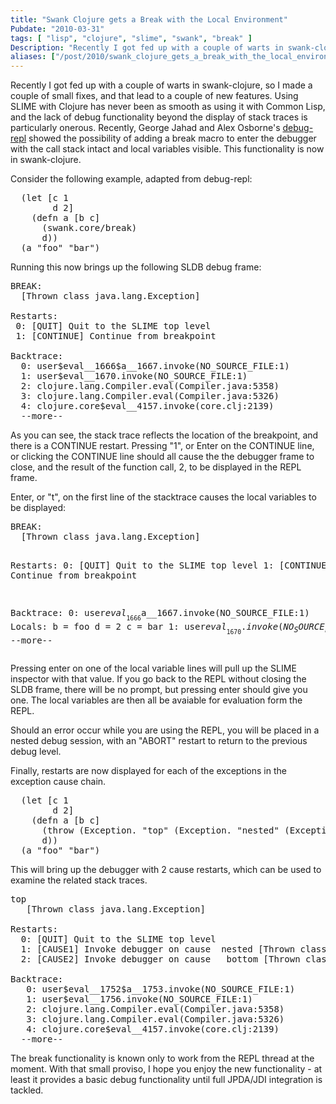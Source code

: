 ```yaml
---
title: "Swank Clojure gets a Break with the Local Environment"
Pubdate: "2010-03-31"
tags: [ "lisp", "clojure", "slime", "swank", "break" ]
Description: "Recently I got fed up with a couple of warts in swank-clojure, so I made a couple of small fixes, and that lead to a couple of new features.  Using SLIME with Clojure has never been as smooth as using it with Common Lisp, and the lack of debug functionality beyond the display of stack traces is particularly onerous.  Recently, George Jahad's debug-repl showed the possibility of adding a break macro to enter the debugger with the call stack intact and local variables visible.  This functionality is now in swank-clojure."
aliases: ["/post/2010/swank_clojure_gets_a_break_with_the_local_environment.xhtml"]
---
```


Recently I got fed up with a couple of warts in swank-clojure, so I made a couple of small fixes, and that lead to a couple of new features.  Using SLIME with Clojure has never been as smooth as using it with Common Lisp, and the lack of debug functionality beyond the display of stack traces is particularly onerous.  Recently, George Jahad and Alex Osborne's <a href="http://github.com/GeorgeJahad/debug-repl">debug-repl</a> showed the possibility of adding a break macro to enter the debugger with the call stack intact and local variables visible.  This functionality is now in swank-clojure.

Consider the following example, adapted from debug-repl:

<pre>
  (let [c 1
        d 2]
    (defn a [b c]
      (swank.core/break)
      d))
  (a "foo" "bar")
</pre>

Running this now brings up the following SLDB debug frame:

<pre>
BREAK:
  [Thrown class java.lang.Exception]

Restarts:
 0: [QUIT] Quit to the SLIME top level
 1: [CONTINUE] Continue from breakpoint

Backtrace:
  0: user$eval__1666$a__1667.invoke(NO_SOURCE_FILE:1)
  1: user$eval__1670.invoke(NO_SOURCE_FILE:1)
  2: clojure.lang.Compiler.eval(Compiler.java:5358)
  3: clojure.lang.Compiler.eval(Compiler.java:5326)
  4: clojure.core$eval__4157.invoke(core.clj:2139)
  --more--
</pre>

<p>As you can see, the stack trace reflects the location of the breakpoint, and there is a CONTINUE restart. Pressing "1", or Enter on the CONTINUE line, or clicking the CONTINUE line should all cause the the debugger frame to close, and the result of the function call, 2, to be displayed in the REPL frame.</p>

<p>Enter, or "t", on the first line of the stacktrace causes the local variables to be displayed:</p>
<pre>
BREAK:
  [Thrown class java.lang.Exception]

Restarts:
 0: [QUIT] Quit to the SLIME top level
 1: [CONTINUE] Continue from breakpoint

Backtrace:
  0: user$eval__1666$a__1667.invoke(NO_SOURCE_FILE:1)
      Locals:
        b = foo
        d = 2
        c = bar
  1: user$eval__1670.invoke(NO_SOURCE_FILE:1)
  2: clojure.lang.Compiler.eval(Compiler.java:5358)
  3: clojure.lang.Compiler.eval(Compiler.java:5326)
  4: clojure.core$eval__4157.invoke(core.clj:2139)
  --more--
</pre>

<p>Pressing enter on one of the local variable lines will pull up the SLIME inspector with that value. If you go back to the REPL without closing the SLDB frame, there will be no prompt, but pressing enter should give you one.  The local variables are then all be avaiable for evaluation form the REPL.</p>

<p>Should an error occur while you are using the REPL, you will be placed in a nested debug session, with an "ABORT" restart to return to the previous debug level.</p>

<p>Finally, restarts are now displayed for each of the exceptions in the exception cause chain.</p>

<pre>
  (let [c 1
        d 2]
    (defn a [b c]
      (throw (Exception. "top" (Exception. "nested" (Exception. "bottom"))))
      d))
  (a "foo" "bar")
</pre>

<p>This will bring up the debugger with 2 cause restarts, which can be used to examine the related stack traces.</p>

<pre>
top
   [Thrown class java.lang.Exception]

Restarts:
  0: [QUIT] Quit to the SLIME top level
  1: [CAUSE1] Invoke debugger on cause  nested [Thrown class java.lang.Exception]
  2: [CAUSE2] Invoke debugger on cause   bottom [Thrown class java.lang.Exception]

Backtrace:
   0: user$eval__1752$a__1753.invoke(NO_SOURCE_FILE:1)
   1: user$eval__1756.invoke(NO_SOURCE_FILE:1)
   2: clojure.lang.Compiler.eval(Compiler.java:5358)
   3: clojure.lang.Compiler.eval(Compiler.java:5326)
   4: clojure.core$eval__4157.invoke(core.clj:2139)
  --more--
</pre>

<p>The break functionality is known only to work from the REPL thread at the moment.  With that small proviso, I hope you enjoy the new functionality - at least it provides a basic debug functionality until full JPDA/JDI integration is tackled.</p>
